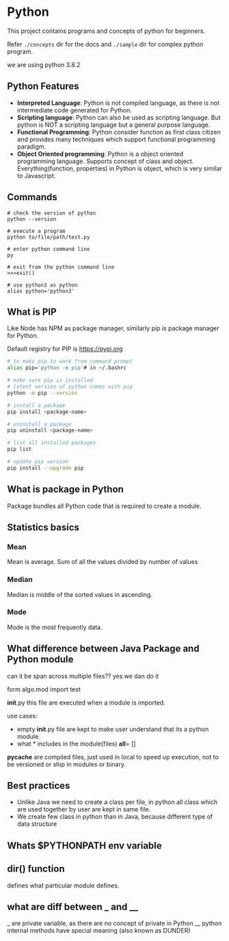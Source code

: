 # Python

This project contains programs and concepts of python for beginners.

Refer `./concepts` dir for the docs and `./sample` dir for complex python program.

we are using python 3.8.2

## Python Features

- **Interpreted Language**: Python is not compiled language, as there is not intermediate code generated for Python.
- **Scripting language**: Python can also be used as scripting language. But python is NOT a scripting language but a general purpose language.
- **Functional Programming**: Python consider function as first class citizen and provides many techniques which support functional programming paradigm.
- **Object Oriented programming**: Python is a object oriented programming language. Supports concept of class and object. Everything(function, properties) in Python is object, which is very similar to Javascript.

## Commands

```shell script
# check the version of python
python --version

# execute a program
python to/file/path/test.py

# enter python command line
py

# exit from the python command line
>>>exit()

# use python3 as python
alias python='python3'
```

## What is PIP

Like Node has NPM as package manager, similarly pip is package manager for Python.

Default registry for PIP is https://pypi.org

```sh
# to make pip to work from command prompt
alias pip='python -m pip'# in ~/.bashrc

# make sure pip is installed
# latest version of python comes with pip
python -m pip --version

# install a package
pip install <package-name>

# uninstall a package
pip uninstall <package-name>

# list all installed packages
pip list

# update pip version
pip install --upgrade pip
```

## What is package in Python

Package bundles all Python code that is required to create a module.

## Statistics basics

### Mean

Mean is average. Sum of all the values divided by number of values

### Median

Median is middle of the sorted values in ascending.

### Mode

Mode is the most frequently data.

## What difference between Java Package and Python module

can it be span across multiple files??
yes we dan do it

form algo.mod import test

__init__.py this file are executed when a module is imported.

use cases:

- empty __init__.py file are kept to make user understand that its a python module.
- what * includes in the module(files) __all__= []

__pycache__ are compiled files, just used in local to speed up execution, not to be versioned or ship in modules or binary.

## Best practices

- Unlike Java we need to create a class per file, in python all class which are used together by user are kept in same file.
- We create few class in python than in Java, because different type of data structure

## Whats $PYTHONPATH env variable

## dir() function

defines what particular module defines.

## what are diff between _ and __

_ are private variable, as there are no concept of private in Python
__  python internal methods have special meaning (also known as DUNDER)
